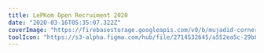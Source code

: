 ```yaml
---
title: LePKom Open Recruiment 2020
date: "2020-03-16T05:35:07.322Z"
coverImage: "https://firebasestorage.googleapis.com/v0/b/mujadid-corner.appspot.com/o/artscapes_images%2FOprecLepkom2020_2x-100.png?alt=media"
toolIcon: "https://s3-alpha.figma.com/hub/file/2714532645/a552ea5c-29b8-444a-b94b-f349d1e98ac8-cover.png"
---
```

